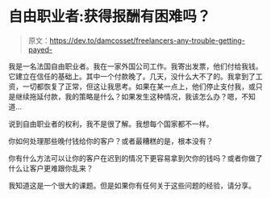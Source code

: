 # 自由职业者:获得报酬有困难吗？

> 原文：<https://dev.to/damcosset/freelancers-any-trouble-getting-payed->

我是一名法国自由职业者。我在一家外国公司工作。我寄出发票，他们付给我钱。它建立在信任的基础上。其中一个付款晚了。几天，没什么大不了的。我拿到了工资，一切都恢复了正常，但这让我思考。如果在某一点上，他们停止支付我，或只是继续拖延付款，我的策略是什么？如果发生这种情况，我该怎么办？嗯，不知道...

说到自由职业者的权利，我不是很了解。我想每个国家都不一样。

你如何处理那些晚付钱给你的客户？或者最糟糕的是，根本没有？

你有什么方法可以让你的客户在迟到的情况下更容易拿到欠你的钱吗？或者你做了什么让客户更难跟你乱来？

我知道这是一个很大的课题。但是如果你有任何关于这些问题的经验，请分享。